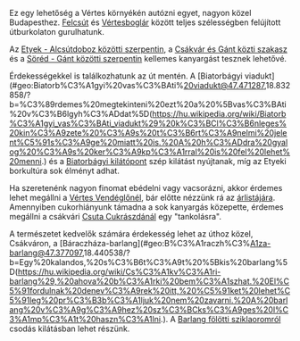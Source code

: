 Ez egy lehetőség a Vértes környékén autózni egyet, nagyon közel Budapesthez. [Felcsút](#geo:Fel%C3%BAj%C3%ADtott%20%C3%BAt%20Felcs%C3%BAti%20v%C3%A9ge@47.469297,18.579497/?b=Az%20utat%20innen%20délnyugatra%20teljesen%20fel%C3%BAj%C3%ADtott%C3%A1k%202022%20%C5%91sz%C3%A9n.) és [Vértesboglár](#geo:Fel%C3%BAj%C3%ADtott%20%C3%BAt%20V%C3%A9rtesbogl%C3%A1r@47.428572,18.528176/?b=Az%20utat%20innen%20északkeletre%20teljesen%20fel%C3%BAj%C3%ADtott%C3%A1k%202022%20%C5%91sz%C3%A9n.) között teljes szélességben felújított útburkolaton gurulhatunk.

Az [Etyek - Alcsútdoboz közötti szerpentin](#EtyekAlcsutdoboz), a [Csákvár és Gánt közti szakasz](#GantCsakvar) és a [Söréd - Gánt közötti szerpentin](#SoredGant) kellemes kanyargást tesznek lehetővé.

Érdekességekkel is találkozhatunk az út mentén. A [Biatorbágyi viadukt](#geo:Biatorb%C3%A1gyi%20vas%C3%BAti%20viadukt@47.471287,18.832858/?b=%C3%89rdemes%20megtekinteni%20ezt%20a%20%5Bvas%C3%BAti%20v%C3%B6lgyh%C3%ADdat%5D(https://hu.wikipedia.org/wiki/Biatorb%C3%A1gyi_vas%C3%BAti_viadukt%29%20k%C3%BCl%C3%B6nleges%20kin%C3%A9zete%20%C3%A9s%20t%C3%B6rt%C3%A9nelmi%20jelent%C5%91s%C3%A9ge%20miatt%20is.%20A%20h%C3%ADdra%20gyalog%20%C3%A9s%20ker%C3%A9kp%C3%A1rral%20is%20fel%20lehet%20menni.) és a [Biatorbágyi kilátópont](#geo:Biatorb%C3%A1gyi%20kil%C3%A1t%C3%B3pont@47.45831,18.798864/?b=Sz%C3%A9p%20kil%C3%A1t%C3%A1st%20ny%C3%BAjt%C3%B3%20f%C3%A9lre%C3%A1ll%C3%B3%20k%C3%B6zvetlen%C3%BCl%20az%20%C3%BAt%20mellett.%20Ak%C3%A1r%20aut%C3%B3s%20k%C3%A9peket%20is%20lehet%20k%C3%A9sz%C3%ADteni%20itt,%20a%20t%C3%B3val%20a%20h%C3%A1tt%C3%A9rben.%20Sajnos%20mind%C3%B6ssze%20egy-k%C3%A9t%20aut%C3%B3%20tud%20itt%20meg%C3%A1llni,%20mert%20nagyon%20kev%C3%A9s%20hely%20van.) szép kilátást nyújtanak, míg az Etyeki borkultúra sok élményt adhat.

Ha szeretenénk nagyon finomat ebédelni vagy vacsorázni, akkor érdemes lehet megállni a [Vértes Vendéglőnél](#geo:V%C3%A9rtes%20Vend%C3%A9gl%C5%91@47.390037,18.387818/?b=Nagyon%20finom,%20min%C5%91s%C3%A9gi%20%C3%A9teleket%20k%C3%A9sz%C3%ADt%C5%91,%20eleg%C3%A1ns%20%C3%A9tterem.%20Az%20%C3%A1raz%C3%A1sa%20sajnos%20ennek%20megfelel%C5%91.%20Tov%C3%A1bbi%20inform%C3%A1ci%C3%B3k%C3%A9rt%20%C3%A9rdemes%20az%20%C3%A9tterem%20honlapj%C3%A1t%20megtekinteni:%20%3Chttps://www.vertesvendeglo.hu%3E.), bár előtte nézzünk rá az [árlistájára](https://www.vertesvendeglo.hu/carte_food/index).
Amennyiben cukorhiányunk támadna a sok kanyargás közepette, érdemes megállni a csákvári [Csuta Cukrászdánál](#geo:Csuta%20Cukr%C3%A1szda@47.393544,18.468905/?b=A%20cukr%C3%A1szda%20f%C5%91%20profilja%20a%20fagylaltok.%20N%C3%A9gy%20pultr%C3%B3l,%20sz%C3%A1mtalan%20k%C3%BCl%C3%B6nleges%20%C3%ADzb%C5%91l%20v%C3%A1laszthatunk%20fagyit,%20eg%C3%A9sz%20j%C3%B3%20%C3%A1ron.%20A%20fagyik%20mellett%20persze%20s%C3%B3s%20%C3%A9s%20%C3%A9des%20s%C3%BCtem%C3%A9nyekb%C5%91l%20is%20akad%20j%C3%B3%20v%C3%A1laszt%C3%A9k.%20A%20cukr%C3%A1szda%20nagyon%20j%C3%B3%20%C3%ADz%C5%B1%20desszerteket%20k%C3%A9sz%C3%ADt.%20Tov%C3%A1bbi%20inform%C3%A1ci%C3%B3k%C3%A9rt%20%C3%A9rdemes%20a%20honlapj%C3%A1t%20megtekinteni:%20%3Chttps://csutacukraszda.hu%3E.) egy "tankolásra".

A természetet kedvelők számára érdekesség lehet az úthoz közel, Csákváron, a [Báraczháza-barlang](#geo:B%C3%A1raczh%C3%A1za-barlang@47.377097,18.440538/?b=Egy%20kalandos,%20s%C3%B6t%C3%A9t%20%5Bkis%20barlang%5D(https://hu.wikipedia.org/wiki/Cs%C3%A1kv%C3%A1ri-barlang%29,%20ahova%20b%C3%A1rki%20bem%C3%A1szhat.%20El%C5%91fordulnak%20denev%C3%A9rek%20itt,%20%C5%91ket%20lehet%C5%91leg%20pr%C3%B3b%C3%A1ljuk%20nem%20zavarni.%20A%20barlang%20v%C3%A9g%C3%A9hez%20sz%C3%BCks%C3%A9ges%20l%C3%A1mp%C3%A1t%20haszn%C3%A1lni.). A [Barlang fölötti sziklaoromról](#geo:Kil%C3%A1t%C3%B3pont@47.377049,18.440248/?b=Egy%20r%C3%B6vid%20de%20meredek%20kaptat%C3%B3%20ut%C3%A1n%20felj%C3%B6het%C3%BCnk%20a%20szikl%C3%A1k%20tetej%C3%A9re,%20t%C3%B6k%C3%A9letes%20180%C2%B0-os%20kil%C3%A1t%C3%A1sban%20gy%C3%B6ny%C3%B6rk%C3%B6dni.) csodás kilátásban lehet részünk.
